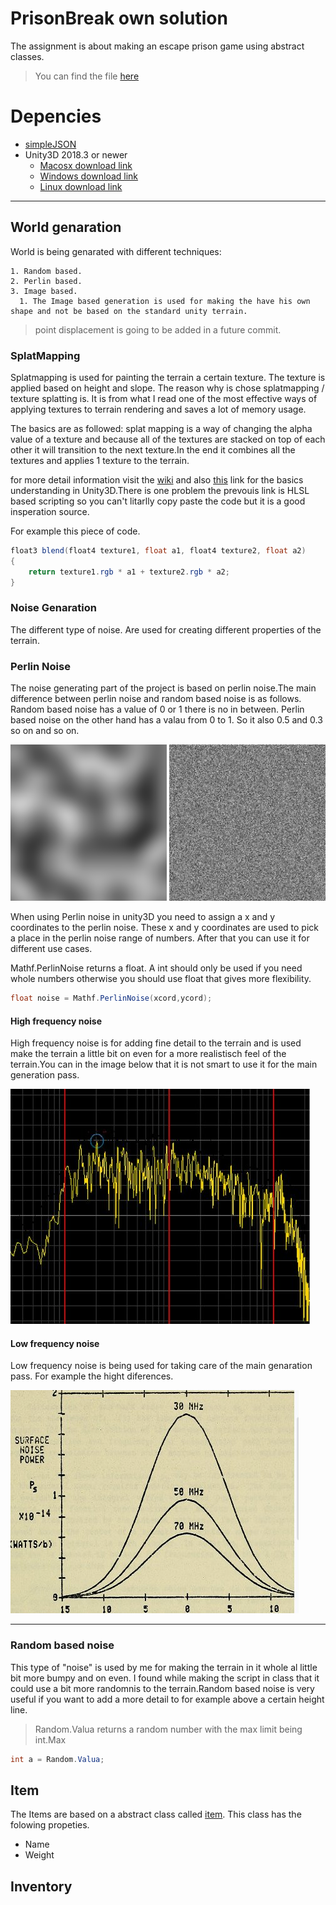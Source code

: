# PrisonBreak own solution
The assignment is about making an escape prison game using abstract classes.
  > You can find the file [here]()

# Depencies
* [simpleJSON](http://wiki.unity3d.com/index.php/SimpleJSON)
* Unity3D 2018.3 or newer
    * [Macosx download link](https://store.unity.com/download/thank-you?thank-you=personal&os=osx&nid=1370)
    * [Windows download link](https://store.unity.com/download/thank-you?thank-you=personal&os=win&nid=1370)
    * [Linux download link](https://forum.unity.com/threads/unity-on-linux-release-notes-and-known-issues.350256/page-2)
****
## World genaration
World is being genarated with different techniques:

    1. Random based.
    2. Perlin based.
    3. Image based.
      1. The Image based generation is used for making the have his own shape and not be based on the standard unity terrain.
> point displacement is going to be added in a future commit.

### SplatMapping
Splatmapping is used for painting the terrain a certain texture.
The texture is applied based on height and slope. The reason why is chose splatmapping / texture splatting is. It is from what I read one of the most effective ways of applying textures to terrain rendering and saves a lot of memory usage.

The basics are as followed: splat mapping is a way of changing the alpha value of a texture and because all of the textures are stacked on top of each other it will transition to the next texture.In the end it combines all the textures and applies 1 texture to the terrain.

for more detail information visit the [wiki](https://en.wikipedia.org/wiki/Texture_splatting)
and also [this](http://www.gamasutra.com/blogs/AndreyMishkinis/20130716/196339/Advanced_Terrain_Texture_Splatting.php) link for the basics understanding in Unity3D.There is one problem the prevouis link is HLSL based scripting so you can't litarlly copy paste the code but it is a good insperation source.

For example this piece of code.

```c#
float3 blend(float4 texture1, float a1, float4 texture2, float a2)
{
    return texture1.rgb * a1 + texture2.rgb * a2;
}
```

### Noise Genaration
The different type of noise. Are used for creating different properties of the terrain.

### Perlin Noise
The noise generating part of the project is based on perlin noise.The main difference between perlin noise and random based noise is as follows. Random based noise has a value of 0 or 1 there is no in between. Perlin based noise on the other hand has a valau from 0 to 1. So it also 0.5 and 0.3 so on and so on.

<p align="left">
    <img src="ReadmePic/PerlinBased.png" width=250 title="Perlin based noise example">
    <img src="ReadmePic/RandomBased.png" width=250 title="Random based noise example">
</p>

When using Perlin noise in unity3D you need to assign a x and y coordinates to the perlin noise.
These x and y coordinates are used to pick a place in the perlin noise range of numbers. After that you can use it for different use cases.

Mathf.PerlinNoise returns a float. A int should only be used if you need whole numbers otherwise you should use float that gives more flexibility.

```c#
float noise = Mathf.PerlinNoise(xcord,ycord);
```

#### High frequency noise

High frequency noise is for adding fine detail to the terrain and is used make the terrain a little bit on even for a more realistisch feel of the terrain.You can in the image below that it is not smart to use it for the main generation pass.

![High Frequency noise](ReadmePic/highfrec.jpg?raw=true "example of high Freqeuncy noise ")

#### Low frequency noise
Low frequency noise is being used for taking care of the main genaration pass. For example the hight diferences.

![Low Frequency noise](ReadmePic/lowfrec.jpg)
****

### Random based noise
This type of "noise" is used by me for making the terrain in it whole al little bit more bumpy and on even. I found while making the script in class that it could use a bit more randomnis to the terrain.Random based noise is very useful if you want to add a more detail to for example above a certain height line.

> Random.Valua returns a random number with the max limit being int.Max

```c#
int a = Random.Valua;
```

## Item
The Items are based on a abstract class called [item](google.com). This class has the folowing propeties.

  * Name
  * Weight

## Inventory
